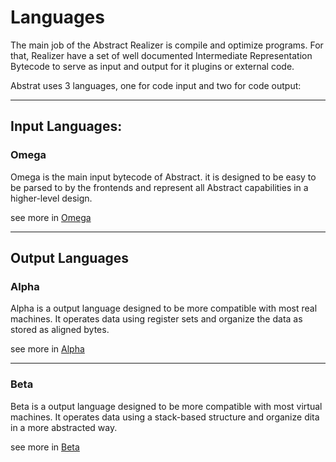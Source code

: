 # Languages

The main job of the Abstract Realizer is compile and optimize programs.
For that, Realizer have a set of well documented Intermediate Representation
Bytecode to serve as input and output for it plugins or external code.

Abstrat uses 3 languages, one for code input and two for code output:

---
## Input Languages:

### Omega
Omega is the main input bytecode of Abstract. it is designed to be easy to
be parsed to by the frontends and represent all Abstract capabilities in a
higher-level design.

see more in [Omega](omega/)

---
## Output Languages

### Alpha
Alpha is a output language designed to be more compatible with most real machines.
It operates data using register sets and organize the data as stored as aligned bytes.

see more in [Alpha](alpha/)

---
### Beta
Beta is a output language designed to be more compatible with most virtual machines.
It operates data using a stack-based structure and organize dita in a more abstracted
way.

see more in [Beta](beta/)
